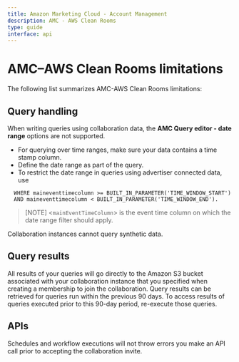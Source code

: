 ```yaml
---
title: Amazon Marketing Cloud - Account Management
description: AMC - AWS Clean Rooms
type: guide
interface: api
---
```

# AMC–AWS Clean Rooms limitations

The following list summarizes AMC-AWS Clean Rooms limitations:

## Query handling

When writing queries using collaboration data, the **AMC Query editor - date range** options are not supported.

- For querying over time ranges, make sure your data contains a time stamp column.
- Define the date range as part of the query.
- To restrict the date range in queries using advertiser connected data, use

```
  WHERE maineventtimecolumn >= BUILT_IN_PARAMETER('TIME_WINDOW_START') 
  AND maineventtimecolumn < BUILT_IN_PARAMETER('TIME_WINDOW_END').

```

> [NOTE] <`mainEventTimeColumn`> is the event time column on which the date range filter should apply.

Collaboration instances cannot query synthetic data.

## Query results

All results of your queries will go directly to the Amazon S3 bucket associated with your collaboration instance that you specified when creating a membership to join the collaboration.
Query results can be retrieved for queries run within the previous 90 days. To access results of queries executed prior to this 90-day period,  re-execute those queries.

## APIs

Schedules and workflow executions will not throw errors you make an API call prior to accepting the collaboration invite.
